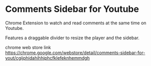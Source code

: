 # Comments Sidebar for Youtube

Chrome Extension to watch and read comments at the same time on Youtube.

Features a draggable divider to resize the player and the sidebar.

chrome web store link https://chrome.google.com/webstore/detail/comments-sidebar-for-yout/cgijphidahihhjphcfklefeknhemmdgh
